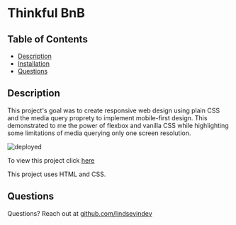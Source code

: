 # Thinkful BnB 

## Table of Contents
* [Description](#description)
* [Installation](#installation)
* [Questions](#questions)

## Description
This project's goal was to create responsive web design using plain CSS and the media query proprety to implement mobile-first design. This demonstrated to me the power of flexbox and vanilla CSS while highlighting some limitations of media querying only one screen resolution.

![deployed](https://gyazo.com/c027bd978559ebdeb9c67df3da562711.png)

To view this project click [here](https://lindseyindev.github.io/starter-thinkfulbnb/)

This project uses HTML and CSS.

## Questions
Questions? Reach out at [github.com/lindseyindev](github.com/lindseyindev)

